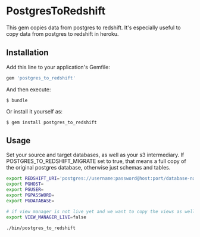 # PostgresToRedshift

This gem copies data from postgres to redshift. It's especially useful to copy data from postgres to redshift in heroku.

## Installation

Add this line to your application's Gemfile:

```ruby
gem 'postgres_to_redshift'
```

And then execute:

    $ bundle

Or install it yourself as:

    $ gem install postgres_to_redshift

## Usage

Set your source and target databases, as well as your s3 intermediary.
If POSTGRES_TO_REDSHIFT_MIGRATE set to true, that means a full copy of the original postgres database, otherwise just schemas and tables.

```bash
export REDSHIFT_URI='postgres://username:password@host:port/database-name'
export PGHOST=
export PGUSER=
export PGPASSWORD=
export PGDATABASE=

# if view manager is not live yet and we want to copy the views as well in order to test Rspec in Warehouse-Analysis:
export VIEW_MANAGER_LIVE=false

./bin/postgres_to_redshift
```

